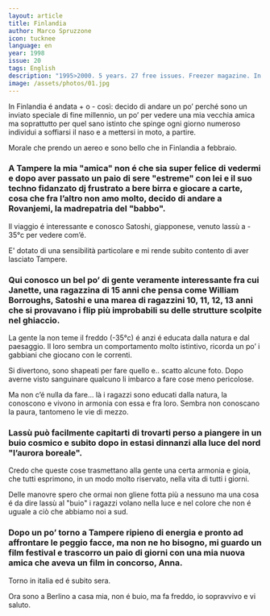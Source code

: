 ```yaml
---
layout: article
title: Finlandia
author: Marco Spruzzone
icon: tucknee
language: en
year: 1998
issue: 20
tags: English
description: "1995>2000. 5 years. 27 free issues. Freezer magazine. In Finlandia é andata + o - così: decido di andare un po’ perché sono un inviato speciale di fine millennio, un po’ per vedere una mia vecchia amica ma soprattutto per quel sano istinto che spinge ogni giorno numeroso individui a soffiarsi il naso e a mettersi in moto, a partire."
image: /assets/photos/01.jpg
---
```


In Finlandia é andata + o - così: decido di andare un po’ perché sono un inviato speciale di fine millennio, un po’ per vedere una mia vecchia amica ma soprattutto per quel sano istinto che spinge ogni giorno numeroso individui a soffiarsi il naso e a mettersi in moto, a partire.

Morale che prendo un aereo e sono bello che in Finlandia a febbraio.

### A Tampere la mia "amica" non é che sia super felice di vedermi e dopo aver passato un paio di sere "estreme" con lei e il suo techno fidanzato dj frustrato a bere birra e giocare a carte, cosa che fra l’altro non amo molto, decido di andare a Rovanjemi, la madrepatria del "babbo".

Il viaggio é interessante e conosco Satoshi, giapponese, venuto lassù a - 35°c per vedere com’é.

E' dotato di una sensibilità particolare e mi rende subito contento di aver lasciato Tampere.

### Qui conosco un bel po’ di gente veramente interessante fra cui Janette, una ragazzina di 15 anni che pensa come William Borroughs, Satoshi e una marea di ragazzini 10, 11, 12, 13 anni che si provavano i flip più improbabili su delle strutture scolpite nel ghiaccio.

La gente la non teme il freddo (-35°c) é anzi é educata dalla natura e dal paesaggio.
Il loro sembra un comportamento molto istintivo, ricorda un po’ i gabbiani che giocano con le correnti.

Si divertono, sono shapeati per fare quello e.. scatto alcune foto.  Dopo averne visto sanguinare qualcuno li imbarco a fare cose meno pericolose.

Ma non c’é nulla da fare... là i ragazzi sono educati dalla natura, la conoscono e vivono in armonia con essa e fra loro. Sembra non conoscano la paura, tantomeno le vie di mezzo.

### Lassù può facilmente capitarti di trovarti perso a piangere in un buio cosmico e subito dopo in estasi dinnanzi alla luce del nord "l’aurora boreale".

Credo che queste cose trasmettano alla gente una certa armonia e gioia, che tutti esprimono, in un modo molto riservato, nella vita di tutti i giorni.

Delle manovre spero che ormai non gliene fotta più a nessuno ma una cosa é da dire lassù al "buio" i ragazzi volano nella luce e nel colore che non é uguale a ciò che abbiamo noi a sud.

### Dopo un po’ torno a Tampere ripieno di energia e pronto ad affrontare le peggio facce, ma non ne ho bisogno, mi guardo un film festival e trascorro un paio di giorni con una mia nuova amica che aveva un film in concorso, Anna.

Torno in italia ed é subito sera.

Ora sono a Berlino a casa mia, non é buio, ma fa freddo, io sopravvivo e vi saluto.
